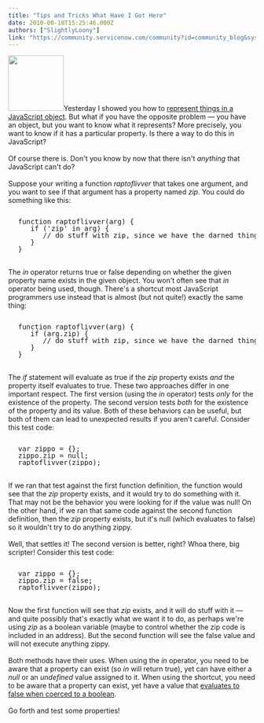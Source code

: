 ```yaml
---
title: "Tips and Tricks What Have I Got Here"
date: 2010-08-18T15:25:46.000Z
authors: ["SlightlyLoony"]
link: "https://community.servicenow.com/community?id=community_blog&sys_id=decc6265dbd0dbc01dcaf3231f9619eb"
---
```

<p><img  alt="" class="jive-image" src="b3ae1c06db9c9fc068c1fb651f961926.iix" style="width: auto; height: 113px;" />Yesterday I showed you how to <a title="lightlyLoony/blog/2010/8/17/2030" href="/community?id=community_blog&sys_id=518d2669dbd0dbc01dcaf3231f9619b2">represent things in a JavaScript object</a>. But what if you have the opposite problem — you have an object, but you want to know what it represents? More precisely, you want to know if it has a particular property. Is there a way to do this in JavaScript?<br /><br />Of course there is. Don't you know by now that there isn't <i>anything</i> that JavaScript can't do?<br /><!--break--><br />Suppose your writing a function <i>raptoflivver</i> that takes one argument, and you want to see if that argument has a property named <i>zip</i>. You could do something like this:<br /><pre style="margin-left:20px;line-height:1;"><br />function raptoflivver(arg) {<br />   if ('zip' in arg) {<br />      // do stuff with zip, since we have the darned thing...<br />   }<br />}<br /></pre><br />The <i>in</i> operator returns true or false depending on whether the given property name exists in the given object. You won't often see that <i>in</i> operator being used, though. There's a shortcut most JavaScript programmers use instead that is almost (but not quite!) exactly the same thing:<br /><pre style="margin-left:20px;line-height:1;"><br />function raptoflivver(arg) {<br />   if (arg.zip) {<br />      // do stuff with zip, since we have the darned thing...<br />   }<br />}<br /></pre><br />The <i>if</i> statement will evaluate as true if the <i>zip</i> property exists <i>and</i> the property itself evaluates to true. These two approaches differ in one important respect. The first version (using the <i>in</i> operator) tests <i>only</i> for the existence of the property. The second version tests <i>both</i> for the existence of the property and its value. Both of these behaviors can be useful, but both of them can lead to unexpected results if you aren't careful. Consider this test code:<br /><pre style="margin-left:20px;line-height:1;"><br />var zippo = {};<br />zippo.zip = null;<br />raptoflivver(zippo);<br /></pre><br />If we ran that test against the first function definition, the function would see that the <i>zip</i> property exists, and it would try to do something with it. That may not be the behavior you were looking for if the value was null! On the other hand, if we ran that same code against the second function definition, then the <i>zip</i> property exists, but it's null (which evaluates to false) so it wouldn't try to do anything zippy.<br /><br />Well, that settles it! The second version is better, right? Whoa there, big scripter! Consider this test code:<br /><pre style="margin-left:20px;line-height:1;"><br />var zippo = {};<br />zippo.zip = false;<br />raptoflivver(zippo);<br /></pre><br />Now the first function will see that <i>zip</i> exists, and it will do stuff with it — and quite possibly that's exactly what we want it to do, as perhaps we're using <i>zip</i> as a boolean variable (maybe to control whether the zip code is included in an address). But the second function will see the false value and will not execute anything zippy.<br /><br />Both methods have their uses. When using the <i>in</i> operator, you need to be aware that a property can exist (so <i>in</i> will return true), yet can have either a <i>null</i> or an <i>undefined</i> value assigned to it. When using the shortcut, you need to be aware that a property can exist, yet have a value that <a title="lightlyLoony/blog/2009/5/28/1982" href="/community?id=community_blog&sys_id=55bd6aa9dbd0dbc01dcaf3231f961900">evaluates to false when coerced to a boolean</a>.<br /><br />Go forth and test some properties!</p>